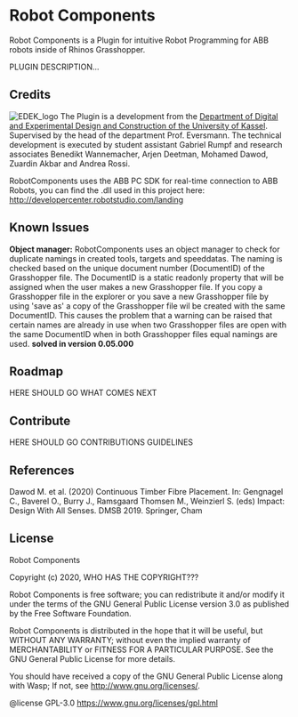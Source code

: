 # Robot Components
Robot Components is a Plugin for intuitive Robot Programming for ABB robots inside of Rhinos Grasshopper.

PLUGIN DESCRIPTION...

## Credits
![EDEK_logo](https://github.com/EDEK-UniKassel/RobotComponentsSource/blob/master/Utility/181101_EDEK-LOGO-01.png)
The Plugin is a development from the [Department of Digital and Experimental Design and Construction of the University of Kassel](https://edek.uni-kassel.de/). Supervised by the head of the department Prof. Eversmann. The technical development is executed by student assistant Gabriel Rumpf and research associates Benedikt Wannemacher, Arjen Deetman, Mohamed Dawod, Zuardin Akbar and Andrea Rossi.

RobotComponents uses the ABB PC SDK for real-time connection to ABB Robots, you can find the .dll used in this project here: http://developercenter.robotstudio.com/landing

## Known Issues
**Object manager:** RobotComponents uses an object manager to check for duplicate namings in created tools, targets and speeddatas. The naming is checked based on the unique document number (DocumentID) of the Grasshopper file. The DocumentID is a static readonly property that will be assigned when the user makes a new Grasshopper file. If you copy a Grasshopper file in the explorer or you save a new Grasshopper file by using 'save as' a copy of the Grasshopper file wil be created with the same DocumentID. This causes the problem that a warning can be raised that certain names are already in use when two Grasshopper files are open with the same DocumentID when in both Grasshopper files equal namings are used. **solved in version 0.05.000**

## Roadmap
HERE SHOULD GO WHAT COMES NEXT

## Contribute
HERE SHOULD GO CONTRIBUTIONS GUIDELINES

## References
Dawod M. et al. (2020) Continuous Timber Fibre Placement. In: Gengnagel C., Baverel O., Burry J., Ramsgaard Thomsen M., Weinzierl S. (eds) Impact: Design With All Senses. DMSB 2019. Springer, Cham

## License
Robot Components

Copyright (c) 2020, WHO HAS THE COPYRIGHT???

Robot Components is free software; you can redistribute it and/or modify it under the terms of the GNU General Public License version 3.0 as published by the Free Software Foundation. 

Robot Components is distributed in the hope that it will be useful, but WITHOUT ANY WARRANTY; without even the implied warranty of MERCHANTABILITY or FITNESS FOR A PARTICULAR PURPOSE. See the GNU General Public License for more details.

You should have received a copy of the GNU General Public License along with Wasp; If not, see <http://www.gnu.org/licenses/>.

@license GPL-3.0 <https://www.gnu.org/licenses/gpl.html>
